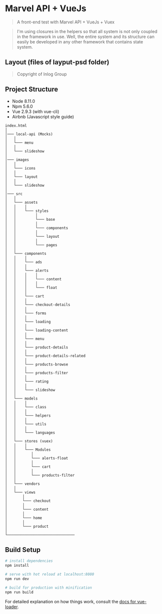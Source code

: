 # Marvel API + VueJs

> A front-end test with Marvel API + VueJs + Vuex

> I'm using closures in the helpers so that all system is not only coupled in the framework in use. Well, the entire system and its structure can easily be developed in any other framework that contains state system.

## Layout (files of layput-psd folder)
> Copyright of Inlog Group

## Project Structure

- Node 8.11.0
- Npm 5.6.0
- Vue 2.9.3 (with vue-cli)
- Airbnb (Javascript style guide)

```
index.html
│
│─── local-api (Mocks)
│   │
│   └─── menu
│   │
│   └─── slideshow
│
│─── images
│   │
│   └─── icons
│   │
│   └─── layout
│   │
│   └─── slideshow
│
│─── src
│   │
│   └─── assets
│   │    │
│   │    └─── styles
│   │         │
│   │         └─── base
│   │         │
│   │         └─── components
│   │         │
│   │         └─── layout
│   │         │
│   │         └─── pages
│   │
│   └─── components
│   │    │
│   │    └─── ads
│   │    │
│   │    └─── alerts
│   │    │    │
│   │    │    └─── content
│   │    │    │
│   │    │    └─── float
│   │    │
│   │    └─── cart
│   │    │
│   │    └─── checkout-details
│   │    │
│   │    └─── forms
│   │    │
│   │    └─── loading
│   │    │
│   │    └─── loading-content
│   │    │
│   │    └─── menu
│   │    │
│   │    └─── product-details
│   │    │
│   │    └─── product-details-related
│   │    │
│   │    └─── products-browse
│   │    │
│   │    └─── products-filter
│   │    │
│   │    └─── rating
│   │    │
│   │    └─── slideshow
│   │
│   └─── models
│   │    │
│   │    └─── class
│   │    │
│   │    └─── helpers
│   │    │
│   │    └─── utils
│   │    │
│   │    └─── languages
│   │
│   └─── stores (vuex)
│   │    │
│   │    └─── Modules
│   │       │
│   │       └─── alerts-float
│   │       │
│   │       └─── cart
│   │       │
│   │       └─── products-filter
│   │
│   └─── vendors
│   │
│   └─── views
│       │
│       └─── checkout
│       │
│       └─── content
│       │
│       └─── home
│       │
│       └─── product
│
└───────────────────────────────

```

## Build Setup

``` bash
# install dependencies
npm install

# serve with hot reload at localhost:8080
npm run dev

# build for production with minification
npm run build
```

For detailed explanation on how things work, consult the [docs for vue-loader](http://vuejs.github.io/vue-loader).
